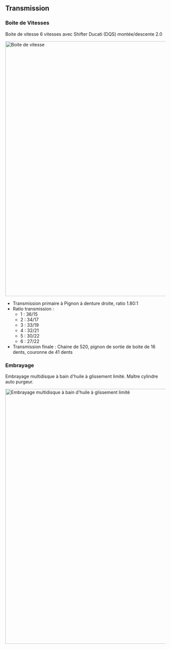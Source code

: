 ## Transmission

### Boite de Vitesses

Boite de vitesse 6 vitesses avec Shifter Ducati (DQS) montée/descente 2.0

<image src="Images/boite-de-vitesse.png" alt="Boite de vitesse" width="800" >

* Transmission primaire à Pignon à denture droite, ratio 1.80:1
* Ratio transmission :
  * 1 : 36/15
  * 2 : 34/17
  * 3 : 33/19
  * 4 : 32/21
  * 5 : 30/22
  * 6 : 27/22
* Transmission finale : Chaine de 520, pignon de sortie de boite de 16 dents, couronne de 41 dents

### Embrayage

Embrayage multidisque à bain d'huile à glissement limité. Maître cylindre auto purgeur.

<image src="Images/embrayage-multidisques.png" alt="Embrayage multidisque à bain d'huile à glissement limité" width="800" >
